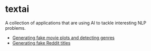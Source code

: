 # textai

A collection of applications that are using AI to tackle interesting NLP problems.

- [Generating fake movie plots and detecting genres](https://github.com/polakowo/textai/tree/master/MoviePlots)
- [Generating fake Reddit titles](https://github.com/polakowo/textai/tree/master/RedditTitles)
